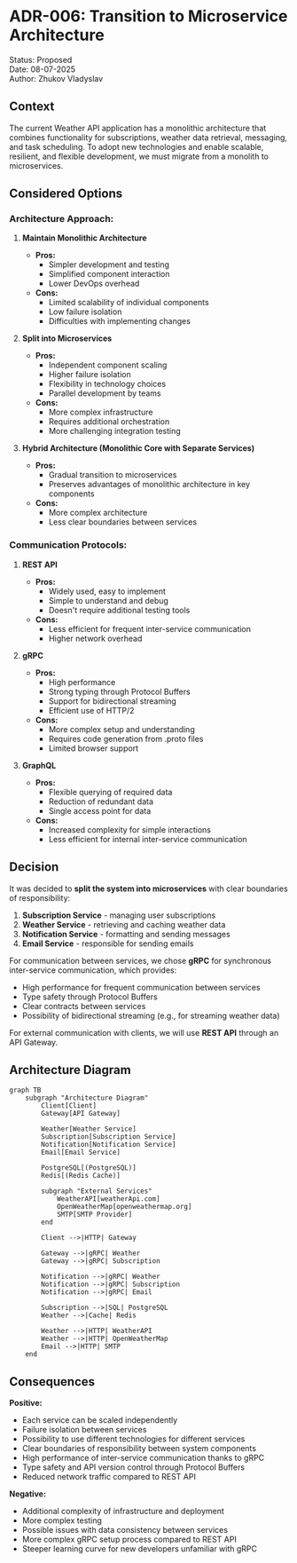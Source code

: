 # ADR-006: Transition to Microservice Architecture

Status: Proposed  
Date: 08-07-2025  
Author: Zhukov Vladyslav

## Context

The current Weather API application has a monolithic architecture that combines functionality for
subscriptions, weather data retrieval, messaging, and task scheduling. To adopt new technologies and
enable scalable, resilient, and flexible development, we must migrate from a monolith to
microservices.

## Considered Options

### Architecture Approach:

1.  **Maintain Monolithic Architecture**

    - **Pros:**
      - Simpler development and testing
      - Simplified component interaction
      - Lower DevOps overhead
    - **Cons:**
      - Limited scalability of individual components
      - Low failure isolation
      - Difficulties with implementing changes

2.  **Split into Microservices**

    - **Pros:**
      - Independent component scaling
      - Higher failure isolation
      - Flexibility in technology choices
      - Parallel development by teams
    - **Cons:**
      - More complex infrastructure
      - Requires additional orchestration
      - More challenging integration testing

3.  **Hybrid Architecture (Monolithic Core with Separate Services)**
    - **Pros:**
      - Gradual transition to microservices
      - Preserves advantages of monolithic architecture in key components
    - **Cons:**
      - More complex architecture
      - Less clear boundaries between services

### Communication Protocols:

1.  **REST API**

    - **Pros:**
      - Widely used, easy to implement
      - Simple to understand and debug
      - Doesn't require additional testing tools
    - **Cons:**
      - Less efficient for frequent inter-service communication
      - Higher network overhead

2.  **gRPC**

    - **Pros:**
      - High performance
      - Strong typing through Protocol Buffers
      - Support for bidirectional streaming
      - Efficient use of HTTP/2
    - **Cons:**
      - More complex setup and understanding
      - Requires code generation from .proto files
      - Limited browser support

3.  **GraphQL**
    - **Pros:**
      - Flexible querying of required data
      - Reduction of redundant data
      - Single access point for data
    - **Cons:**
      - Increased complexity for simple interactions
      - Less efficient for internal inter-service communication

## Decision

It was decided to **split the system into microservices** with clear boundaries of responsibility:

1.  **Subscription Service** - managing user subscriptions
2.  **Weather Service** - retrieving and caching weather data
3.  **Notification Service** - formatting and sending messages
4.  **Email Service** - responsible for sending emails

For communication between services, we chose **gRPC** for synchronous inter-service communication,
which provides:

- High performance for frequent communication between services
- Type safety through Protocol Buffers
- Clear contracts between services
- Possibility of bidirectional streaming (e.g., for streaming weather data)

For external communication with clients, we will use **REST API** through an API Gateway.

## Architecture Diagram

```mermaid
graph TB
    subgraph "Architecture Diagram"
        Client[Client]
        Gateway[API Gateway]

        Weather[Weather Service]
        Subscription[Subscription Service]
        Notification[Notification Service]
        Email[Email Service]

        PostgreSQL[(PostgreSQL)]
        Redis[(Redis Cache)]
        
        subgraph "External Services"
            WeatherAPI[weatherApi.com]
            OpenWeatherMap[openweathermap.org]
            SMTP[SMTP Provider]
        end

        Client -->|HTTP| Gateway

        Gateway -->|gRPC| Weather
        Gateway -->|gRPC| Subscription

        Notification -->|gRPC| Weather
        Notification -->|gRPC| Subscription
        Notification -->|gRPC| Email

        Subscription -->|SQL| PostgreSQL
        Weather -->|Cache| Redis

        Weather -->|HTTP| WeatherAPI
        Weather -->|HTTP| OpenWeatherMap
        Email -->|HTTP| SMTP
    end
```

## Consequences

**Positive:**

- Each service can be scaled independently
- Failure isolation between services
- Possibility to use different technologies for different services
- Clear boundaries of responsibility between system components
- High performance of inter-service communication thanks to gRPC
- Type safety and API version control through Protocol Buffers
- Reduced network traffic compared to REST API

**Negative:**

- Additional complexity of infrastructure and deployment
- More complex testing
- Possible issues with data consistency between services
- More complex gRPC setup process compared to REST API
- Steeper learning curve for new developers unfamiliar with gRPC
